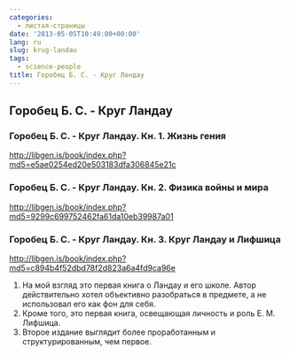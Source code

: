 ```yaml
---
categories:
  - листая-страницы
date: '2013-05-05T10:49:00+00:00'
lang: ru
slug: krug-landau
tags:
  - science-people
title: Горобец Б. С. - Круг Ландау
---
```


## Горобец Б. С. - Круг Ландау

<!--more-->

### Горобец Б. С. - Круг Ландау. Кн. 1. Жизнь гения

<http://libgen.is/book/index.php?md5=e5ae0254ed20e503183dfa306845e21c>

### Горобец Б. С. - Круг Ландау. Кн. 2. Физика войны и мира

<http://libgen.is/book/index.php?md5=9299c699752462fa61da10eb39987a01>

### Горобец Б. С. - Круг Ландау. Кн. 3. Круг Ландау и Лифшица

<http://libgen.is/book/index.php?md5=c894b4f52dbd78f2d823a6a4fd9ca96e>

1. На мой взгляд это первая книга о Ландау и его школе. Автор действительно хотел объективно разобраться в предмете, а не использовал его как фон для себя.
2. Кроме того, это первая книга, освещающая личность и роль Е. М. Лифшица.
3. Второе издание выглядит более проработанным и структурированным, чем первое.